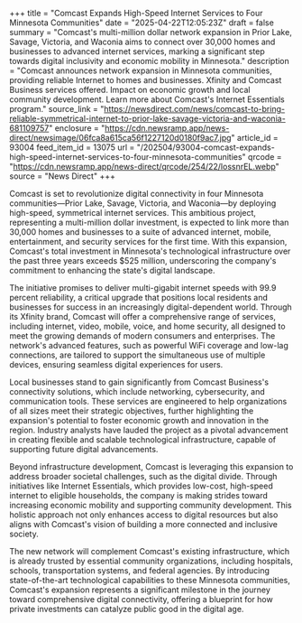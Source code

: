 +++
title = "Comcast Expands High-Speed Internet Services to Four Minnesota Communities"
date = "2025-04-22T12:05:23Z"
draft = false
summary = "Comcast's multi-million dollar network expansion in Prior Lake, Savage, Victoria, and Waconia aims to connect over 30,000 homes and businesses to advanced internet services, marking a significant step towards digital inclusivity and economic mobility in Minnesota."
description = "Comcast announces network expansion in Minnesota communities, providing reliable Internet to homes and businesses. Xfinity and Comcast Business services offered. Impact on economic growth and local community development. Learn more about Comcast's Internet Essentials program."
source_link = "https://newsdirect.com/news/comcast-to-bring-reliable-symmetrical-internet-to-prior-lake-savage-victoria-and-waconia-681109757"
enclosure = "https://cdn.newsramp.app/news-direct/newsimage/06fca8a615ca56f1227120d0180f9ac7.jpg"
article_id = 93004
feed_item_id = 13075
url = "/202504/93004-comcast-expands-high-speed-internet-services-to-four-minnesota-communities"
qrcode = "https://cdn.newsramp.app/news-direct/qrcode/254/22/lossnrEL.webp"
source = "News Direct"
+++

<p>Comcast is set to revolutionize digital connectivity in four Minnesota communities—Prior Lake, Savage, Victoria, and Waconia—by deploying high-speed, symmetrical internet services. This ambitious project, representing a multi-million dollar investment, is expected to link more than 30,000 homes and businesses to a suite of advanced internet, mobile, entertainment, and security services for the first time. With this expansion, Comcast's total investment in Minnesota's technological infrastructure over the past three years exceeds $525 million, underscoring the company's commitment to enhancing the state's digital landscape.</p><p>The initiative promises to deliver multi-gigabit internet speeds with 99.9 percent reliability, a critical upgrade that positions local residents and businesses for success in an increasingly digital-dependent world. Through its Xfinity brand, Comcast will offer a comprehensive range of services, including internet, video, mobile, voice, and home security, all designed to meet the growing demands of modern consumers and enterprises. The network's advanced features, such as powerful WiFi coverage and low-lag connections, are tailored to support the simultaneous use of multiple devices, ensuring seamless digital experiences for users.</p><p>Local businesses stand to gain significantly from Comcast Business's connectivity solutions, which include networking, cybersecurity, and communication tools. These services are engineered to help organizations of all sizes meet their strategic objectives, further highlighting the expansion's potential to foster economic growth and innovation in the region. Industry analysts have lauded the project as a pivotal advancement in creating flexible and scalable technological infrastructure, capable of supporting future digital advancements.</p><p>Beyond infrastructure development, Comcast is leveraging this expansion to address broader societal challenges, such as the digital divide. Through initiatives like Internet Essentials, which provides low-cost, high-speed internet to eligible households, the company is making strides toward increasing economic mobility and supporting community development. This holistic approach not only enhances access to digital resources but also aligns with Comcast's vision of building a more connected and inclusive society.</p><p>The new network will complement Comcast's existing infrastructure, which is already trusted by essential community organizations, including hospitals, schools, transportation systems, and federal agencies. By introducing state-of-the-art technological capabilities to these Minnesota communities, Comcast's expansion represents a significant milestone in the journey toward comprehensive digital connectivity, offering a blueprint for how private investments can catalyze public good in the digital age.</p>